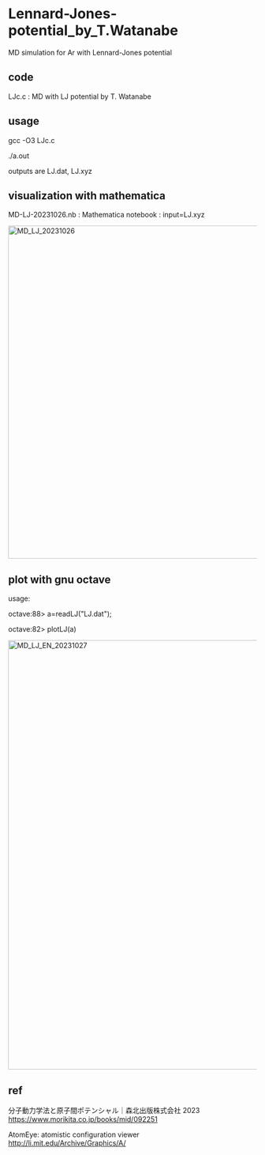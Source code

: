 # Lennard-Jones-potential_by_T.Watanabe
MD simulation for Ar with Lennard-Jones potential

## code
LJc.c : MD with LJ potential by T. Watanabe

## usage
gcc -O3 LJc.c

./a.out

outputs are LJ.dat, LJ.xyz

## visualization with mathematica

MD-LJ-20231026.nb : Mathematica notebook : input=LJ.xyz

<img width="674" alt="MD_LJ_20231026" src="https://github.com/chibaf/Lennard-Jones_potential_by_T.Watanabe/assets/1296728/70b5c9bb-7268-4ef7-97da-13d90b678e70">


## plot with gnu octave

usage: 

octave:88> a=readLJ("LJ.dat");

octave:82> plotLJ(a)

<img width="869" alt="MD_LJ_EN_20231027" src="https://github.com/chibaf/Lennard-Jones_potential_by_T.Watanabe/assets/1296728/e1db8a5b-ec54-4ba1-8490-6fde27afe2b5">


## ref
分子動力学法と原子間ポテンシャル｜森北出版株式会社 2023 
https://www.morikita.co.jp/books/mid/092251

AtomEye: atomistic configuration viewer http://li.mit.edu/Archive/Graphics/A/
